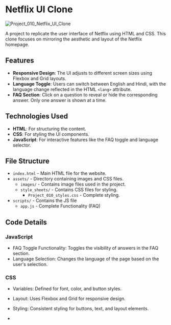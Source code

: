 # Netflix UI Clone

![Project_010_Netflix_UI_Clone](https://github.com/user-attachments/assets/1cd009f6-d7da-455d-a1ba-57b63afda75d)

A project to replicate the user interface of Netflix using HTML and CSS. This clone focuses on mirroring the aesthetic and layout of the Netflix homepage.

## Features
- **Responsive Design**: The UI adjusts to different screen sizes using Flexbox and Grid layouts.
- **Language Toggle**: Users can switch between English and Hindi, with the language change reflected in the HTML `<lang>` attribute.
- **FAQ Section**: Click on a question to reveal or hide the corresponding answer. Only one answer is shown at a time.

## Technologies Used
- **HTML**: For structuring the content.
- **CSS**: For styling the UI components.
- **JavaScript**: For interactive features like the FAQ toggle and language selector.

## File Structure
- `index.html` - Main HTML file for the website.
- `assets/` - Directory containing images and CSS files.
  - `images/` - Contains image files used in the project.
  - `style_sheets/` - Contains CSS files for styling.
    - `Project_010_styles.css` - Complete styling.
- `scripts/` - Contains the JS file
    - `app.js` - Complete Functionality (FAQ)


## Code Details
### JavaScript 

- FAQ Toggle Functionality: Toggles the visibility of answers in the FAQ section.
- Language Selection: Changes the language of the page based on the user's selection.
### CSS
- Variables: Defined for font, color, and button styles.
- Layout: Uses Flexbox and Grid for responsive design.
- Styling: Consistent styling for buttons, text, and layout elements.

- 

